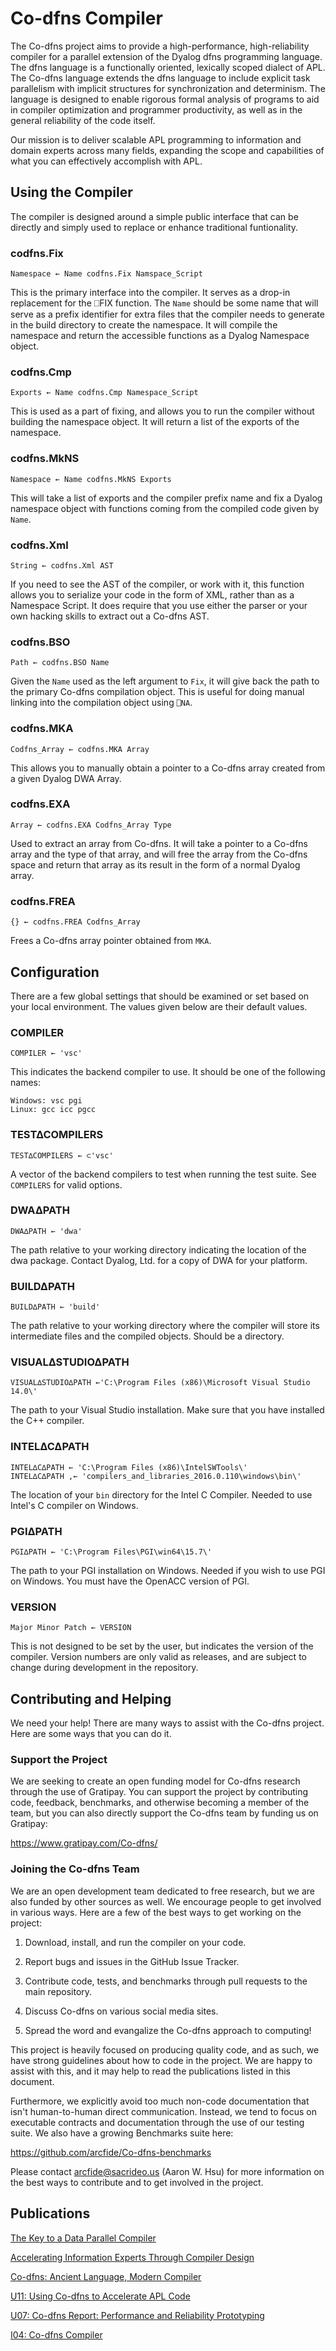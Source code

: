 # Co-dfns Compiler

The Co-dfns project aims to provide a high-performance, high-reliability
compiler for a parallel extension of the Dyalog dfns programming language.
The dfns language is a functionally oriented, lexically scoped dialect of
APL. The Co-dfns language extends the dfns language to include explicit task
parallelism with implicit structures for synchronization and determinism. The
language is designed to enable rigorous formal analysis of programs to aid
in compiler optimization and programmer productivity, as well as in the
general reliability of the code itself.

Our mission is to deliver scalable APL programming to information and domain
experts across many fields, expanding the scope and capabilities of what
you can effectively accomplish with APL.

## Using the Compiler

The compiler is designed around a simple public interface that can be 
directly and simply used to replace or enhance traditional funtionality. 

### codfns.Fix

    Namespace ← Name codfns.Fix Namspace_Script

This is the primary interface into the compiler. It serves as a drop-in 
replacement for the ⎕FIX function. The `Name` should be some name that 
will serve as a prefix identifier for extra files that the compiler 
needs to generate in the build directory to create the namespace. It 
will compile the namespace and return the accessible functions as a 
Dyalog Namespace object.

### codfns.Cmp

    Exports ← Name codfns.Cmp Namespace_Script

This is used as a part of fixing, and allows you to run the compiler without 
building the namespace object. It will return a list of the exports of 
the namespace.

### codfns.MkNS

    Namespace ← Name codfns.MkNS Exports

This will take a list of exports and the compiler prefix name and fix a 
Dyalog namespace object with functions coming from the compiled code given 
by `Name`. 

### codfns.Xml

    String ← codfns.Xml AST

If you need to see the AST of the compiler, or work with it, this function 
allows you to serialize your code in the form of XML, rather than as a 
Namespace Script. It does require that you use either the parser or 
your own hacking skills to extract out a Co-dfns AST. 

### codfns.BSO

    Path ← codfns.BSO Name

Given the `Name` used as the left argument to `Fix`, it will give back the 
path to the primary Co-dfns compilation object. This is useful for doing 
manual linking into the compilation object using `⎕NA`.

### codfns.MKA

    Codfns_Array ← codfns.MKA Array

This allows you to manually obtain a pointer to a Co-dfns array created from 
a given Dyalog DWA Array. 

### codfns.EXA

    Array ← codfns.EXA Codfns_Array Type

Used to extract an array from Co-dfns. It will take a pointer to a Co-dfns 
array and the type of that array, and will free the array from the Co-dfns 
space and return that array as its result in the form of a normal Dyalog 
array.

### codfns.FREA

    {} ← codfns.FREA Codfns_Array

Frees a Co-dfns array pointer obtained from `MKA`. 

## Configuration

There are a few global settings that should be examined or set based on your 
local environment. The values given below are their default values.

### COMPILER

    COMPILER ← 'vsc'

This indicates the backend compiler to use. It should be one of the following 
names:

    Windows: vsc pgi
    Linux: gcc icc pgcc

### TEST∆COMPILERS

    TEST∆COMPILERS ← ⊂'vsc'

A vector of the backend compilers to test when running the test suite. See 
`COMPILERS` for valid options.

### DWA∆PATH

    DWA∆PATH ← 'dwa'

The path relative to your working directory indicating the location of the 
dwa package. Contact Dyalog, Ltd. for a copy of DWA for your platform. 

### BUILD∆PATH

    BUILD∆PATH ← 'build'

The path relative to your working directory where the compiler will store its 
intermediate files and the compiled objects. Should be a directory. 

### VISUAL∆STUDIO∆PATH

    VISUAL∆STUDIO∆PATH ←'C:\Program Files (x86)\Microsoft Visual Studio 14.0\'

The path to your Visual Studio installation. Make sure that you have installed 
the C++ compiler. 

### INTEL∆C∆PATH

    INTEL∆C∆PATH ← 'C:\Program Files (x86)\IntelSWTools\'
    INTEL∆C∆PATH ,← 'compilers_and_libraries_2016.0.110\windows\bin\'

The location of your `bin` directory for the Intel C Compiler. Needed to use 
Intel's C compiler on Windows. 

### PGI∆PATH

    PGI∆PATH ← 'C:\Program Files\PGI\win64\15.7\'

The path to your PGI installation on Windows. Needed if you wish to use PGI 
on Windows. You must have the OpenACC version of PGI. 

### VERSION

    Major Minor Patch ← VERSION

This is not designed to be set by the user, but indicates the version of the 
compiler. Version numbers are only valid as releases, and are subject to change 
during development in the repository. 

## Contributing and Helping

We need your help! There are many ways to assist with the Co-dfns project. 
Here are some ways that you can do it.

### Support the Project

We are seeking to create an open funding model for Co-dfns research through 
the use of Gratipay. You can support the project by contributing code, feedback, 
benchmarks, and otherwise becoming a member of the team, but you can also 
directly support the Co-dfns team by funding us on Gratipay:

https://www.gratipay.com/Co-dfns/

### Joining the Co-dfns Team

We are an open development team dedicated to free research, but we are also 
funded by other sources as well. We encourage people to get involved in various 
ways. Here are a few of the best ways to get working on the project:

1. Download, install, and run the compiler on your code.

2. Report bugs and issues in the GitHub Issue Tracker.

3. Contribute code, tests, and benchmarks through pull requests to the main 
   repository. 

4. Discuss Co-dfns on various social media sites. 

5. Spread the word and evangalize the Co-dfns approach to computing!

This project is heavily focused on producing quality code, and as such, we 
have strong guidelines about how to code in the project. We are happy to assist 
with this, and it may help to read the publications listed in this document. 

Furthermore, we explicitly avoid too much non-code documentation that isn't 
human-to-human direct communication. Instead, we tend to focus on executable 
contracts and documentation through the use of our testing suite. We also have 
a growing Benchmarks suite here:

https://github.com/arcfide/Co-dfns-benchmarks

Please contact arcfide@sacrideo.us (Aaron W. Hsu) for more information on the 
best ways to contribute and to get involved in the project. 

## Publications

[The Key to a Data Parallel Compiler](http://dl.acm.org/citation.cfm?id=2935331)

[Accelerating Information Experts Through Compiler Design](http://dl.acm.org/citation.cfm?id=2774968)

[Co-dfns: Ancient Language, Modern Compiler](http://dl.acm.org/citation.cfm?id=2627384)

[U11: Using Co-dfns to Accelerate APL Code](http://dyalog.com/user-meetings/dyalog15.htm)

[U07: Co-dfns Report: Performance and Reliability Prototyping](http://dyalog.com/user-meetings/dyalog14.htm)

[I04: Co-dfns Compiler](http://dyalog.com/user-meetings/dyalog13.htm)

